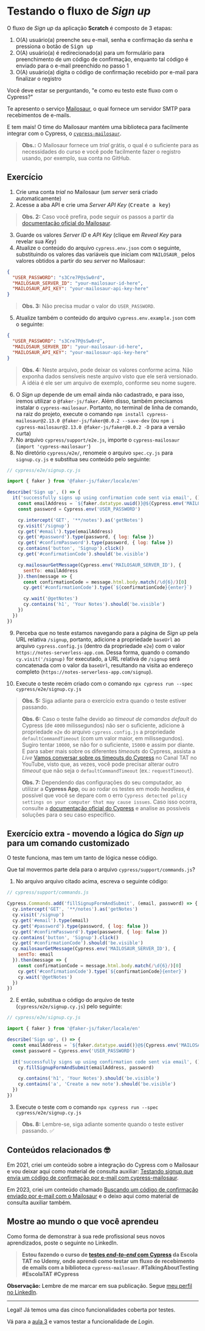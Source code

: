 # Testando o fluxo de _Sign up_

O fluxo de _Sign up_ da aplicação **Scratch** é composto de 3 etapas:

1. O(A) usuário(a) preenche seu e-mail, senha e confirmação da senha e pressiona o botão de <kbd>Sign up</kbd>
2. O(A) usuário(a) é redirecionado(a) para um formulário para preenchimento de um código de confirmação, enquanto tal código é enviado para o e-mail preenchido no passo 1
3. O(A) usuário(a) digita o código de confirmação recebido por e-mail para finalizar o registro

Você deve estar se perguntando, "e como eu testo este fluxo com o Cypress?"

Te apresento o serviço [Mailosaur](https://mailosaur.com), o qual fornece um servidor SMTP para recebimentos de e-mails.

E tem mais! O time do Mailosaur mantém uma biblioteca para facilmente integrar com o Cypress, o [`cypress-mailosaur`](https://www.npmjs.com/package/cypress-mailosaur).

> **Obs.:** O Mailosaur fornece um _trial_ grátis, o qual é o suficiente para as necessidades do curso e você pode facilmente fazer o registro usando, por exemplo, sua conta no GitHub.

## Exercício

1. Crie uma conta _trial_ no Mailosaur (um _server_ será criado automaticamente)
2. Acesse a aba API e crie uma _Server API Key_ (<kbd>Create a key</kbd>)

> **Obs. 2:** Caso você prefira, pode seguir os passos a partir da [documentação oficial do Mailosaur](https://mailosaur.com/docs/managing-your-account/api-keys/#what-are-server-api-keys).

3. Guarde os valores _Server ID_ e _API Key_ (clique em _Reveal Key_ para revelar sua _Key_)
4. Atualize o conteúdo do arquivo `cypress.env.json` com o seguinte, substituindo os valores das variáveis que iniciam com `MAILOSAUR_` pelos valores obtidos a partir do seu _server_ no Mailosaur:

```json
{
  "USER_PASSWORD": "s3Cre7P@sSw0rd",
  "MAILOSAUR_SERVER_ID": "your-mailosaur-id-here",
  "MAILOSAUR_API_KEY": "your-mailosaur-api-key-here"
}
```

> **Obs. 3:** Não precisa mudar o valor do `USER_PASSWORD`.

5. Atualize também o conteúdo do arquivo `cypress.env.example.json` com o seguinte:

```json
{
  "USER_PASSWORD": "s3Cre7P@sSw0rd",
  "MAILOSAUR_SERVER_ID": "your-mailosaur-id-here",
  "MAILOSAUR_API_KEY": "your-mailosaur-api-key-here"
}
```

> **Obs. 4:** Neste arquivo, pode deixar os valores conforme acima. Não exponha dados sensíveis neste arquivo visto que ele será versionado. A idéia é ele ser um arquivo de exemplo, conforme seu nome sugere.

6. O _Sign up_ depende de um email ainda não cadastrado, e para isso, iremos utilizar o `@faker-js/faker`. Além disso, também precisamos instalar o `cypress-mailosaur`. Portanto, no terminal de linha de comando, na raiz do projeto, execute o comando `npm install cypress-mailosaur@2.13.0 @faker-js/faker@8.0.2 --save-dev` (ou `npm i cypress-mailosaur@2.13.0 @faker-js/faker@8.0.2 -D` para a versão curta)
7. No arquivo `cypress/support/e2e.js`, importe o `cypress-mailosaur` (`import 'cypress-mailosaur'`)
8. No diretório `cypress/e2e/`, renomeie o arquivo `spec.cy.js` para `signup.cy.js` e substitua seu conteúdo pelo seguinte:

```js
// cypress/e2e/signup.cy.js

import { faker } from '@faker-js/faker/locale/en'

describe('Sign up', () => {
  it('successfully signs up using confirmation code sent via email', () => {
    const emailAddress = `${faker.datatype.uuid()}@${Cypress.env('MAILOSAUR_SERVER_ID')}.mailosaur.net`
    const password = Cypress.env('USER_PASSWORD')

    cy.intercept('GET', '**/notes').as('getNotes')
    cy.visit('/signup')
    cy.get('#email').type(emailAddress)
    cy.get('#password').type(password, { log: false })
    cy.get('#confirmPassword').type(password, { log: false })
    cy.contains('button', 'Signup').click()
    cy.get('#confirmationCode').should('be.visible')

    cy.mailosaurGetMessage(Cypress.env('MAILOSAUR_SERVER_ID'), {
      sentTo: emailAddress
    }).then(message => {
      const confirmationCode = message.html.body.match(/\d{6}/)[0]
      cy.get('#confirmationCode').type(`${confirmationCode}{enter}`)

      cy.wait('@getNotes')
      cy.contains('h1', 'Your Notes').should('be.visible')
    })
  })
})

```

9. Perceba que no teste estamos navegando para a página de _Sign up_ pela URL relativa `/signup`, portanto, adicione a propriedade `baseUrl` ao arquivo `cypress.config.js` (dentro da propriedade `e2e`) com o valor `https://notes-serverless-app.com`. Dessa forma, quando o comando `cy.visit('/signup)` for executado, a URL relativa de `/signup` será concatenada com o valor da `baseUrl`, resultando na visita ao endereço completo (`https://notes-serverless-app.com/signup`).

10. Execute o teste recém criado com o comando `npx cypress run --spec cypress/e2e/signup.cy.js`

> **Obs. 5:** Siga adiante para o exercício extra quando o teste estiver passando.
>
> **Obs. 6:** Caso o teste falhe devido ao _timeout de comandos default_ do Cypress (de `4000` milissegundos) não ser o suficiente, adicione à propriedade `e2e` do arquivo `cypress.config.js` a propriedade `defaultCommandTimeout` (com um valor maior, em milissegundos). Sugiro tentar `10000`, se não for o suficiente, `15000` e assim por diante. E para saber mais sobre os diferentes _timeouts_ do Cypress, assista a _Live_ [Vamos conversar sobre os timeouts do Cypress](https://www.youtube.com/live/pb4gCXRt_4Y?feature=share) no Canal TAT no YouTube, visto que, as vezes, você pode precisar alterar outro _timeout_ que não seja o `defaultCommandTimeout` (ex.: `requestTimeout`).
>
> **Obs. 7:** Dependendo das configurações do seu computador, ao utilizar a __Cypress App__, ou ao rodar os testes em modo _headless_, é possível que você se depare com o erro `Cypress detected policy settings on your computer that may cause issues`. Caso isso ocorra, consulte a [documentação oficial do Cypress](https://docs.cypress.io/guides/references/error-messages#Cypress-detected-policy-settings-on-your-computer-that-may-cause-issues) e analise as possíveis soluções para o seu caso específico.

## Exercício extra - movendo a lógica do _Sign up_ para um comando customizado

O teste funciona, mas tem um tanto de lógica nesse código.

Que tal movermos parte dela para o arquivo `cypress/support/commands.js`?

1. No arquivo arquivo citado acima, escreva o seguinte código:

```js
// cypress/support/commands.js

Cypress.Commands.add('fillSignupFormAndSubmit', (email, password) => {
  cy.intercept('GET', '**/notes').as('getNotes')
  cy.visit('/signup')
  cy.get('#email').type(email)
  cy.get('#password').type(password, { log: false })
  cy.get('#confirmPassword').type(password, { log: false })
  cy.contains('button', 'Signup').click()
  cy.get('#confirmationCode').should('be.visible')
  cy.mailosaurGetMessage(Cypress.env('MAILOSAUR_SERVER_ID'), {
    sentTo: email
  }).then(message => {
    const confirmationCode = message.html.body.match(/\d{6}/)[0]
    cy.get('#confirmationCode').type(`${confirmationCode}{enter}`)
    cy.wait('@getNotes')
  })
})

```

2. E então, substitua o código do arquivo de teste (`cypress/e2e/signup.cy.js`) pelo seguinte:

```js
// cypress/e2e/signup.cy.js

import { faker } from '@faker-js/faker/locale/en'

describe('Sign up', () => {
  const emailAddress = `${faker.datatype.uuid()}@${Cypress.env('MAILOSAUR_SERVER_ID')}.mailosaur.net`
  const password = Cypress.env('USER_PASSWORD')

  it('successfully signs up using confirmation code sent via email', () => {
    cy.fillSignupFormAndSubmit(emailAddress, password)

    cy.contains('h1', 'Your Notes').should('be.visible')
    cy.contains('a', 'Create a new note').should('be.visible')
  })
})

```

3. Execute o teste  com o comando `npx cypress run --spec cypress/e2e/signup.cy.js`

> **Obs. 8:** Lembre-se, siga adiante somente quando o teste estiver passando. ✅

## Conteúdos relacionados 🤓

Em 2021, criei um conteúdo sobre a integração do Cypress com o Mailosaur e vou deixar aqui como material de consulta auxiliar: [Testando signup que envia um código de confirmação por e-mail com cypress-mailosaur](https://youtu.be/T4txmk4vENM).

Em 2023, criei um conteúdo chamado [Buscando um código de confirmação enviado por e-mail com o Mailosaur](https://talkingabouttesting.com/2023/07/03/buscando-um-codigo-de-confirmacao-enviado-por-e-mail-com-o-mailosaur/) e o deixo aqui como material de consulta auxiliar também.

## Mostre ao mundo o que você aprendeu

Como forma de demonstrar à sua rede profissional seus novos aprendizados, poste o seguinte no LinkedIn.

> **Estou fazendo o curso de [testes _end-to-end_ com Cypress](https://www.udemy.com/course/testes-end-to-end-com-cypress/?referralCode=BFC58FC7B29F2F37904D) da Escola TAT no Udemy, onde aprendi como testar um fluxo de recebimento de emails com a biblioteca `cypress-mailosaur`. #TalkingAboutTesting #EscolaTAT #Cypress**

**Observação:** Lembre de me marcar em sua publicação. Segue [meu perfil no LinkedIn](https://www.linkedin.com/in/walmyr-lima-e-silva-filho).
___

Legal! Já temos uma das cinco funcionalidades coberta por testes.

Vá para a [aula 3](./3.md) e vamos testar a funcionalidade de _Login_.
